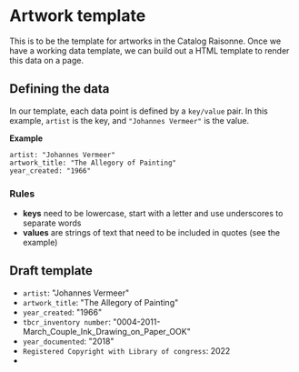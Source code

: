 # Artwork template

This is to be the template for artworks in the Catalog Raisonne. Once we have a working data template, we can build out a HTML template to render this data on a page.

## Defining the data

In our template, each data point is defined by a `key/value` pair. In this example, `artist` is the key, and `"Johannes Vermeer"` is the value.

**Example**

```
artist: "Johannes Vermeer"
artwork_title: "The Allegory of Painting"
year_created: "1966"
```

### Rules

- **keys** need to be lowercase, start with a letter and use underscores to separate words
- **values** are strings of text that need to be included in quotes (see the example)

## Draft template

- `artist`: "Johannes Vermeer"
- `artwork_title`: "The Allegory of Painting"
- `year_created`: "1966"
- `tbcr_inventory number`: "0004-2011-March_Couple_Ink_Drawing_on_Paper_OOK"  
- `year_documented`: "2018"
- `Registered Copyright with Library of congress`: 2022
- 
